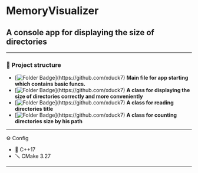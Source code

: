 # MemoryVisualizer
## A console app for displaying the size of directories

---
### 📂 Project structure
- [![Folder Badge](https://img.shields.io/badge/-_"Main.cpp"-blue?)](https://github.com/xduck7) **Main file for app starting which contains basic funcs.**
- [![Folder Badge](https://img.shields.io/badge/-_"Filter.cpp"-blue?)](https://github.com/xduck7) **A class for displaying the size of directories correctly and more conveniently**
- [![Folder Badge](https://img.shields.io/badge/-_"DirectoryReader.cpp"-blue?)](https://github.com/xduck7) **A class for reading directories title**
- [![Folder Badge](https://img.shields.io/badge/-_"DirectoryReader.cpp"-blue?)](https://github.com/xduck7) **A class for counting directories size by his path**

---
⚙️ Config
- 🤖 C++17
- 🪛 CMake 3.27
---
